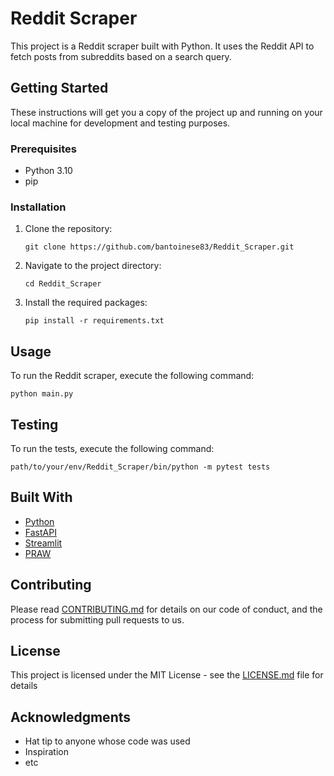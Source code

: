# Reddit Scraper

This project is a Reddit scraper built with Python. It uses the Reddit API to fetch posts from subreddits based on a search query.

## Getting Started

These instructions will get you a copy of the project up and running on your local machine for development and testing purposes.

### Prerequisites

- Python 3.10
- pip

### Installation

1. Clone the repository:
    ```
    git clone https://github.com/bantoinese83/Reddit_Scraper.git
    ```
2. Navigate to the project directory:
    ```
    cd Reddit_Scraper
    ```
3. Install the required packages:
    ```
    pip install -r requirements.txt
    ```

## Usage

To run the Reddit scraper, execute the following command:
```
python main.py
```

## Testing

To run the tests, execute the following command:
```
path/to/your/env/Reddit_Scraper/bin/python -m pytest tests
```

## Built With

- [Python](https://www.python.org/)
- [FastAPI](https://fastapi.tiangolo.com/)
- [Streamlit](https://streamlit.io/)
- [PRAW](https://praw.readthedocs.io/en/latest/)

## Contributing

Please read [CONTRIBUTING.md](CONTRIBUTING.md) for details on our code of conduct, and the process for submitting pull requests to us.

## License

This project is licensed under the MIT License - see the [LICENSE.md](LICENSE.md) file for details

## Acknowledgments

- Hat tip to anyone whose code was used
- Inspiration
- etc